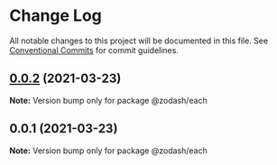 # Change Log

All notable changes to this project will be documented in this file.
See [Conventional Commits](https://conventionalcommits.org) for commit guidelines.

## [0.0.2](https://github.com/zcorky/zodash/compare/@zodash/each@0.0.1...@zodash/each@0.0.2) (2021-03-23)

**Note:** Version bump only for package @zodash/each





## 0.0.1 (2021-03-23)

**Note:** Version bump only for package @zodash/each
